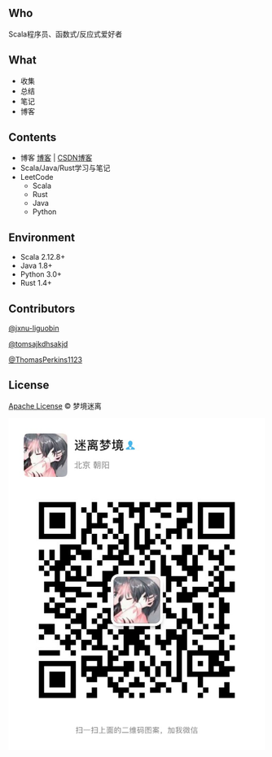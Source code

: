 ## Who

Scala程序员、函数式/反应式爱好者

## What

* 收集 
* 总结 
* 笔记 
* 博客

## Contents

- 博客 [博客](https://dreamylost.cn) | [CSDN博客](https://blog.csdn.net/qq_34446485) 
- Scala/Java/Rust学习与笔记
- LeetCode
    - Scala
    - Rust
    - Java
    - Python
    
## Environment

- Scala 2.12.8+
- Java 1.8+
- Python 3.0+  
- Rust 1.4+  

## Contributors

[@jxnu-liguobin](https://github.com/jxnu-liguobin)

[@tomsajkdhsakjd](https://github.com/tomsajkdhsakjd)

[@ThomasPerkins1123](https://github.com/ThomasPerkins1123)

## License

[Apache License](https://github.com/jxnu-liguobin/cs-summary-reflection/blob/master/LICENSE) © 梦境迷离

![邮箱dreamylost@outlook.com](./docs/public/image/my_chat.JPG)
